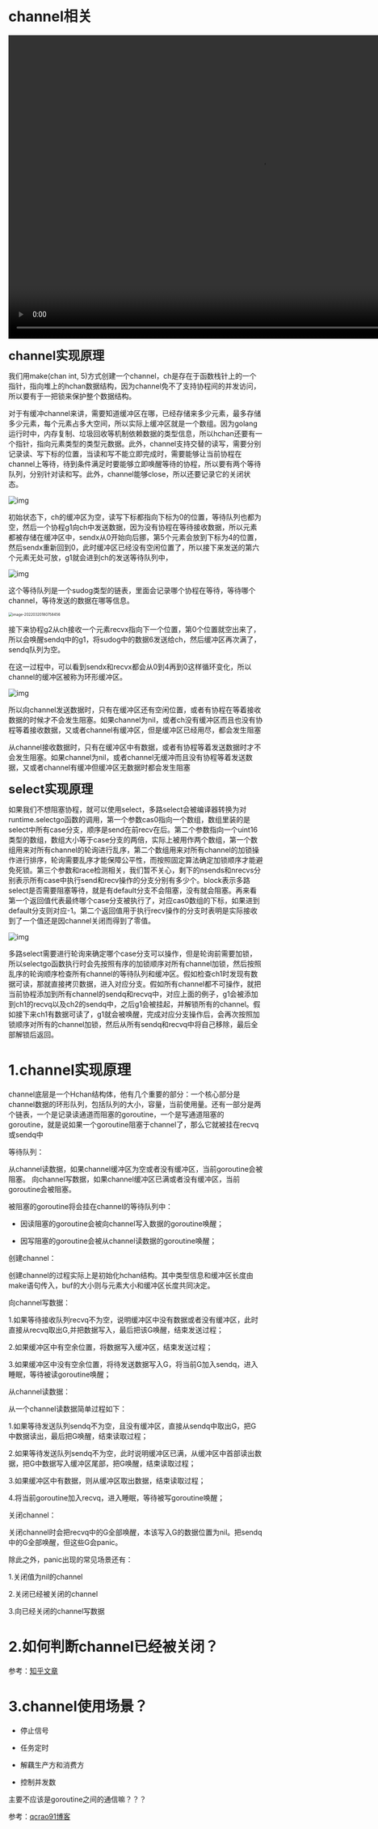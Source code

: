 # channel相关

<video id="video" width="1000px" height="600px" controls="controls">
    <source id="mp4" src="./assets/videos/channel 数据结构 阻塞、非阻塞操作 多路select.mp4" type="video/mp4">
</video>

<font size=5>**channel实现原理**</font>

我们用make(chan int, 5)方式创建一个channel，ch是存在于函数栈针上的一个指针，指向堆上的hchan数据结构，因为channel免不了支持协程间的并发访问，所以要有于一把锁来保护整个数据结构。

对于有缓冲channel来讲，需要知道缓冲区在哪，已经存储来多少元素，最多存储多少元素，每个元素占多大空间，所以实际上缓冲区就是一个数组。因为golang运行时中，内存复制、垃圾回收等机制依赖数据的类型信息，所以hchan还要有一个指针，指向元素类型的类型元数据。此外，channel支持交替的读写，需要分别记录读、写下标的位置，当读和写不能立即完成时，需要能够让当前协程在channel上等待，待到条件满足时要能够立即唤醒等待的协程，所以要有两个等待队列，分别针对读和写。此外，channel能够close，所以还要记录它的关闭状态。

![img](./assets/image-20220320180041081.png)

初始状态下，ch的缓冲区为空，读写下标都指向下标为0的位置，等待队列也都为空，然后一个协程g1向ch中发送数据，因为没有协程在等待接收数据，所以元素都被存储在缓冲区中，sendx从0开始向后挪，第5个元素会放到下标为4的位置，然后sendx重新回到0，此时缓冲区已经没有空闲位置了，所以接下来发送的第六个元素无处可放，g1就会进到ch的发送等待队列中，

![img](./assets/image-20220320180848240.png)

这个等待队列是一个sudog类型的链表，里面会记录哪个协程在等待，等待哪个channel，等待发送的数据在哪等信息。

<img src="./assets/image-20220320180758456.png" alt="image-20220320180758456" style="zoom:50%;" />

接下来协程g2从ch接收一个元素recvx指向下一个位置，第0个位置就空出来了，所以会唤醒sendq中的g1，将sudog中的数据6发送给ch，然后缓冲区再次满了，sendq队列为空。

在这一过程中，可以看到sendx和recvx都会从0到4再到0这样循环变化，所以channel的缓冲区被称为环形缓冲区。

![img](./assets/image-20220320181457296.png)

所以向channel发送数据时，只有在缓冲区还有空闲位置，或者有协程在等着接收数据的时候才不会发生阻塞。如果channel为nil，或者ch没有缓冲区而且也没有协程等着接收数据，又或者channel有缓冲区，但是缓冲区已经用尽，都会发生阻塞

从channel接收数据时，只有在缓冲区中有数据，或者有协程等着发送数据时才不会发生阻塞。如果channel为nil，或者channel无缓冲而且没有协程等着发送数据，又或者channel有缓冲但缓冲区无数据时都会发生阻塞


<font size=5>**select实现原理**</font>

如果我们不想阻塞协程，就可以使用select，多路select会被编译器转换为对runtime.selectgo函数的调用，第一个参数cas0指向一个数组，数组里装的是select中所有case分支，顺序是send在前recv在后。第二个参数指向一个uint16类型的数组，数组大小等于case分支的两倍，实际上被用作两个数组，第一个数组用来对所有channel的轮询进行乱序，第二个数组用来对所有channel的加锁操作进行排序，轮询需要乱序才能保障公平性，而按照固定算法确定加锁顺序才能避免死锁。第三个参数和race检测相关，我们暂不关心，剩下的nsends和nrecvs分别表示所有case中执行send和recv操作的分支分别有多少个。block表示多路select是否需要阻塞等待，就是有default分支不会阻塞，没有就会阻塞。再来看第一个返回值代表最终哪个case分支被执行了，对应cas0数组的下标，如果进到default分支则对应-1。第二个返回值用于执行recv操作的分支时表明是实际接收到了一个值还是因channel关闭而得到了零值。

![img](./assets/image-20220320184231099.png)

多路select需要进行轮询来确定哪个case分支可以操作，但是轮询前需要加锁，所以selectgo函数执行时会先按照有序的加锁顺序对所有channel加锁，然后按照乱序的轮询顺序检查所有channel的等待队列和缓冲区。假如检查ch1时发现有数据可读，那就直接拷贝数据，进入对应分支。假如所有channel都不可操作，就把当前协程添加到所有channel的sendq和recvq中，对应上面的例子，g1会被添加到ch1的recvq以及ch2的sendq中，之后g1会被挂起，并解锁所有的channel。假如接下来ch1有数据可读了，g1就会被唤醒，完成对应分支操作后，会再次按照加锁顺序对所有的channel加锁，然后从所有sendq和recvq中将自己移除，最后全部解锁后返回。



# 1.channel实现原理

channel底层是一个Hchan结构体，他有几个重要的部分：一个核心部分是channel数据的环形队列，包括队列的大小，容量，当前使用量。还有一部分是两个链表，一个是记录读通道而阻塞的goroutine，一个是写通道阻塞的goroutine，就是说如果一个goroutine阻塞于channel了，那么它就被挂在recvq或sendq中


等待队列：

从channel读数据，如果channel缓冲区为空或者没有缓冲区，当前goroutine会被阻塞。 向channel写数据，如果channel缓冲区已满或者没有缓冲区，当前goroutine会被阻塞。

被阻塞的goroutine将会挂在channel的等待队列中：

- 因读阻塞的goroutine会被向channel写入数据的goroutine唤醒；
  
- 因写阻塞的goroutine会被从channel读数据的goroutine唤醒；


创建channel：

创建channel的过程实际上是初始化hchan结构。其中类型信息和缓冲区长度由make语句传入，buf的大小则与元素大小和缓冲区长度共同决定。


向channel写数据：

1.如果等待接收队列recvq不为空，说明缓冲区中没有数据或者没有缓冲区，此时直接从recvq取出G,并把数据写入，最后把该G唤醒，结束发送过程；

2.如果缓冲区中有空余位置，将数据写入缓冲区，结束发送过程；

3.如果缓冲区中没有空余位置，将待发送数据写入G，将当前G加入sendq，进入睡眠，等待被读goroutine唤醒；


从channel读数据：

从一个channel读数据简单过程如下：

1.如果等待发送队列sendq不为空，且没有缓冲区，直接从sendq中取出G，把G中数据读出，最后把G唤醒，结束读取过程；

2.如果等待发送队列sendq不为空，此时说明缓冲区已满，从缓冲区中首部读出数据，把G中数据写入缓冲区尾部，把G唤醒，结束读取过程；

3.如果缓冲区中有数据，则从缓冲区取出数据，结束读取过程；

4.将当前goroutine加入recvq，进入睡眠，等待被写goroutine唤醒；



关闭channel：

关闭channel时会把recvq中的G全部唤醒，本该写入G的数据位置为nil。把sendq中的G全部唤醒，但这些G会panic。

除此之外，panic出现的常见场景还有：

1.关闭值为nil的channel

2.关闭已经被关闭的channel

3.向已经关闭的channel写数据



# 2.如何判断channel已经被关闭？

参考：[知乎文章](https://www.zhihu.com/question/450188866)



# 3.channel使用场景？

- 停止信号
  
- 任务定时
  
- 解藕生产方和消费方
  
- 控制并发数

主要不应该是goroutine之间的通信嘛？？？

参考：[qcrao91博客](https://qcrao91.gitbook.io/go/channel/channel-you-na-xie-ying-yong)